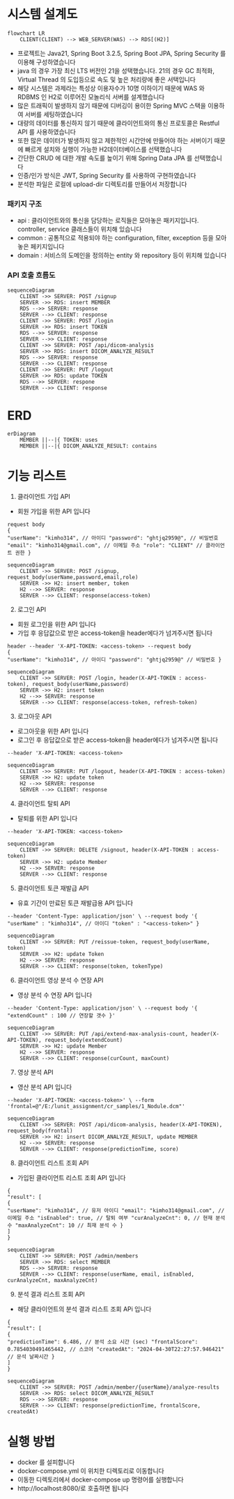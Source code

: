 # 시스템 설계도

```mermaid
flowchart LR
    CLIENT(CLIENT) --> WEB_SERVER(WAS) --> RDS[(H2)]
```

- 프로젝트는 Java21, Spring Boot 3.2.5, Spring Boot JPA, Spring Security 를 이용해 구성하였습니다
- java 의 경우 가장 최신 LTS 버전인 21을 성택했습니다. 21의 경우 GC 최적화, Virtual Thread 의 도입등으로 속도 및 높은 처리량에 좋은 서택입니다
- 해당 시스템은 과제라는 특성상 이용자수가 10명 이하이기 때문에 WAS 와 RDBMS 인 H2로 이루어진 모놀리식 서버를 설계했습니다
- 많은 트래픽이 발생하지 않기 때문에 디버깅이 용이한 Spring MVC 스택을 이용하여 서버를 세팅하였습니다
- 대량의 데이터를 통신하지 않기 때문에 클라이언트와의 통신 프로토콜은 Restful API 를 사용하였습니다
- 또한 많은 데이터가 발생하지 않고 제한적인 시간안에 만들어야 하는 서버이기 때문에 빠르게 설치와 실행이 가능한 H2데이터베이스를 선택했습니다
- 간단한 CRUD 에 대한 개발 속도를 높이기 위해 Spring Data JPA 를 선택했습니다
- 인증/인가 방식은 JWT, Spring Security 를 사용하여 구현하였습니다
- 분석한 파일은 로컬에 upload-dir 디렉토리를 만들어서 저장합니다

### 패키지 구조

- api : 클라이언트와의 통신을 담당하는 로직들은 모아놓은 패키지입니다. controller, service 클래스들이 위치해 있습니다
- common : 공통적으로 적용되야 하는 configuration, filter, exception 등을 모아놓은 페키지입니다
- domain : 서비스의 도메인을 정의하는 entity 와 repository 등이 위치해 있습니다

### API 호출 흐름도

```mermaid
sequenceDiagram
    CLIENT ->> SERVER: POST /signup
    SERVER ->> RDS: insert MEMBER
    RDS -->> SERVER: response
    SERVER -->> CLIENT: response
    CLIENT ->> SERVER: POST /login
    SERVER ->> RDS: insert TOKEN
    RDS -->> SERVER: response
    SERVER -->> CLIENT: response
    CLIENT ->> SERVER: POST /api/dicom-analysis
    SERVER ->> RDS: insert DICOM_ANALYZE_RESULT
    RDS -->> SERVER: response
    SERVER -->> CLIENT: response
    CLIENT ->> SERVER: PUT /logout
    SERVER ->> RDS: update TOKEN
    RDS -->> SERVER: respone
    SERVER -->> CLIENT: response
```

# ERD

```mermaid
erDiagram
    MEMBER ||--|{ TOKEN: uses
    MEMBER ||--|{ DICOM_ANALYZE_RESULT: contains
```

# 기능 리스트

1. 클라이언트 가입 API

- 회원 가입을 위한 API 입니다

```asciidoc
request body
{
"userName": "kimho314", // 아이디 "password": "ghtjq2959@", // 비밀번호 "email": "kimho314@gmail.com", // 이메일 주소 "role": "CLIENT" // 클라이언트 권한 }
```

```mermaid
sequenceDiagram
    CLIENT ->> SERVER: POST /signup, request_body(userName,password,email,role)
    SERVER ->> H2: insert member, token
    H2 -->> SERVER: response
    SERVER -->> CLIENT: response(access-token)
```

2. 로그인 API

- 회원 로그인을 위한 API 입니다
- 가입 후 응답값으로 받은 access-token을 header에다가 넘겨주시면 됩니다

```asciidoc
header --header 'X-API-TOKEN: <access-token> --request body
{
"userName": "kimho314", // 아이디 "password": "ghtjq2959@" // 비밀번호 }
```

```mermaid
sequenceDiagram
    CLIENT ->> SERVER: POST /login, header(X-API-TOKEN : access-token), request_body(userName,password)
    SERVER ->> H2: insert token
    H2 -->> SERVER: response
    SERVER -->> CLIENT: response(access-token, refresh-token)
```

3. 로그아웃 API

- 로그아웃을 위한 API 입니다
- 로그인 후 응답값으로 받은 access-token을 header에다가 넘겨주시면 됩니다

```asciidoc
--header 'X-API-TOKEN: <access-token>
```

```mermaid
sequenceDiagram
    CLIENT ->> SERVER: PUT /logout, header(X-API-TOKEN : access-token)
    SERVER ->> H2: update token
    H2 -->> SERVER: response
    SERVER -->> CLIENT: response
```

4. 클라이언트 탈퇴 API

- 탈퇴를 위한 API 입니다

```asciidoc
--header 'X-API-TOKEN: <access-token>
```

```mermaid
sequenceDiagram
    CLIENT ->> SERVER: DELETE /signout, header(X-API-TOKEN : access-token)
    SERVER ->> H2: update Member
    H2 -->> SERVER: response
    SERVER -->> CLIENT: response
```

5. 클라이언트 토큰 재발급 API

- 유효 기간이 만료된 토큰 재발급용 API 입니다

```asciidoc
--header 'Content-Type: application/json' \ --request body '{
"userName" : "kimho314", // 아이디 "token" : "<access-token>" }
```

```mermaid
sequenceDiagram
    CLIENT ->> SERVER: PUT /reissue-token, request_body(userName, token)
    SERVER ->> H2: update Token
    H2 -->> SERVER: response
    SERVER -->> CLIENT: response(token, tokenType)
```

6. 클라이언트 영상 분석 수 연장 API

- 영상 분석 수 연장 API 입니다

```asciidoc
--header 'Content-Type: application/json' \ --request body '{
"extendCount" : 100 // 연장할 갯수 }'
```

```mermaid
sequenceDiagram
    CLIENT ->> SERVER: PUT /api/extend-max-analysis-count, header(X-API-TOKEN), request_body(extendCount)
    SERVER ->> H2: update Member
    H2 -->> SERVER: response
    SERVER -->> CLIENT: response(curCount, maxCount)
```

7. 영상 분석 API

- 영산 분석 API 입니다

```asciidoc
--header 'X-API-TOKEN: <access-token>' \ --form 'frontal=@"/E:/lunit_assignment/cr_samples/1_Nodule.dcm"'
```

```mermaid
sequenceDiagram
    CLIENT ->> SERVER: POST /api/dicom-analysis, header(X-API-TOKEN), request_body(frontal)
    SERVER ->> H2: insert DICOM_ANALYZE_RESULT, update MEMBER
    H2 -->> SERVER: response
    SERVER -->> CLIENT: response(predictionTime, score)
```

8. 클라이언트 리스트 조회 API

- 가입된 클라이언트 리스트 조회 API 입니다

```asciidoc
{
"result": [
{
"userName": "kimho314", // 유저 아이디 "email": "kimho314@gmail.com", // 이메일 주소 "isEnabled": true, // 탈퇴 여부 "curAnalyzeCnt": 0, // 현재 분석 수 "maxAnalyzeCnt": 10 // 최재 분석 수 }
]
}
```

```mermaid
sequenceDiagram
    CLIENT ->> SERVER: POST /admin/members
    SERVER ->> RDS: select MEMBER
    RDS -->> SERVER: response
    SERVER -->> CLIENT: response(userName, email, isEnabled, curAnalyzeCnt, maxAnalyzeCnt)
```

9. 분석 결과 리스트 조회 API

- 해당 클라이언트의 분석 결과 리스트 조회 APi 입니다

```asciidoc
{
"result": [
{
"predictionTime": 6.486, // 분석 소요 시간 (sec) "frontalScore": 0.7854030491465442, // 스코어 "createdAt": "2024-04-30T22:27:57.946421" // 문석 날짜시간 }
]
}
```

```mermaid
sequenceDiagram
    CLIENT ->> SERVER: POST /admin/member/{userName}/analyze-results
    SERVER ->> RDS: select DICOM_ANALYZE_RESULT
    RDS -->> SERVER: response
    SERVER -->> CLIENT: response(predictionTime, frontalScore, createdAt)
```

# 실행 방법

- docker 를 설피합니다
- docker-compose.yml 이 위치한 디렉토리로 이동합니다
- 이동한 디렉토리에서 docker-compose up 명령어를 실행합니다
- http://localhost:8080/<uri>로 호출하면 됩니다